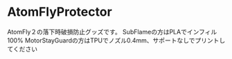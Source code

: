 # AtomFlyProtector
AtomFly２の落下時破損防止グッズです。
SubFlameの方はPLAでインフィル100%
MotorStayGuardの方はTPUでノズル0.4mm、サポートなしでプリントしてください
